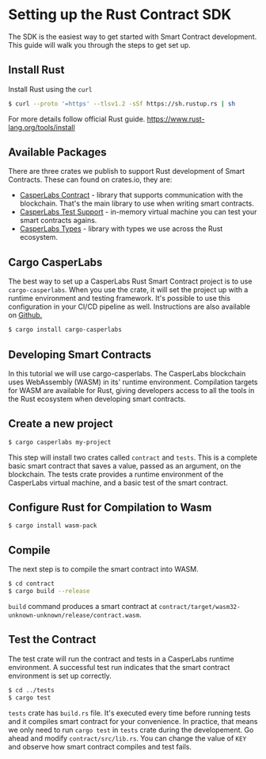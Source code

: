 # Setting up the Rust Contract SDK
The SDK is the easiest way to get started with Smart Contract development. This guide will walk you through the steps to get set up.


## Install Rust
Install Rust using the `curl`
```bash
$ curl --proto '=https' --tlsv1.2 -sSf https://sh.rustup.rs | sh
```
For more details follow official Rust guide. https://www.rust-lang.org/tools/install

## Available Packages
There are three crates we publish to support Rust development of Smart Contracts. These can found on crates.io, they are:
* [CasperLabs Contract](https://crates.io/crates/casperlabs-contract) - library that supports communication with the blockchain. That's the main library to use when writing smart contracts.
* [CasperLabs Test Support](https://crates.io/crates/casperlabs-engine-test-support) - in-memory virtual machine you can test your smart contracts agains.
* [CasperLabs Types](https://crates.io/crates/casperlabs-types) - library with types we use across the Rust ecosystem.


## Cargo CasperLabs
The best way to set up a CasperLabs Rust Smart Contract project is to use `cargo-casperlabs`.  When you use the crate, it will set the project up with a runtime environment and testing framework. It's possible to use this configuration in your CI/CD pipeline as well. Instructions are also available on [Github.](https://github.com/CasperLabs/CasperLabs/tree/master/execution-engine/cargo-casperlabs)
```bash
$ cargo install cargo-casperlabs
```


## Developing Smart Contracts
In this tutorial we will use cargo-casperlabs. The CasperLabs blockchain uses WebAssembly (WASM) in its' runtime environment.  Compilation targets for WASM are available for Rust, giving developers access to all the tools in the Rust ecosystem when developing smart contracts.

## Create a new project

```bash
$ cargo casperlabs my-project
```
This step will install two crates called `contract` and `tests`. This is a complete basic smart contract that saves a value, passed as an argument, on the blockchain. The tests crate provides a runtime environment of the CasperLabs virtual machine, and a basic test of the smart contract.

## Configure Rust for Compilation to Wasm

    $ cargo install wasm-pack

## Compile
The next step is to compile the smart contract into WASM. 
```bash
$ cd contract
$ cargo build --release
```
`build` command produces a smart contract at `contract/target/wasm32-unknown-unknown/release/contract.wasm`. 

## Test the Contract
The test crate will run the contract and tests in a CasperLabs runtime environment.  A successful test run indicates that the smart contract environment is set up correctly.

```bash
$ cd ../tests
$ cargo test
```
`tests` crate has `build.rs` file. It's executed every time before running tests and it compiles smart contract for your convenience. In practice, that means we only need to run `cargo test` in `tests` crate during the developement. Go ahead and modify `contract/src/lib.rs`. You can change the value of `KEY` and observe how smart contract compiles and test fails.

